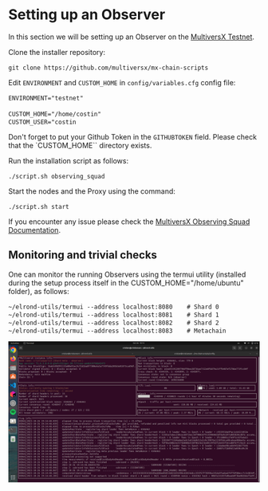 # Setting up an Observer

In this section we will be setting up an Observer on the [MultiversX Testnet](https://testnet-explorer.multiversx.com/).

Clone the installer repository:

```shell
git clone https://github.com/multiversx/mx-chain-scripts
```

Edit `ENVIRONMENT` and `CUSTOM_HOME` in `config/variables.cfg` config file:

```
ENVIRONMENT="testnet"

CUSTOM_HOME="/home/costin"
CUSTOM_USER="costin

```

Don't forget to put your Github Token in the `GITHUBTOKEN` field.
Please check that the `CUSTOM_HOME`` directory exists. 

Run the installation script as follows:

```
./script.sh observing_squad
```

Start the nodes and the Proxy using the command:

```
./script.sh start
```

If you encounter any issue please check the [MultiversX Observing Squad Documentation](https://docs.multiversx.com/integrators/observing-squad/).


## Monitoring and trivial checks

One can monitor the running Observers using the termui utility (installed during the setup process itself in the CUSTOM_HOME="/home/ubuntu" folder), as follows:

```shell
~/elrond-utils/termui --address localhost:8080    # Shard 0
~/elrond-utils/termui --address localhost:8081    # Shard 1
~/elrond-utils/termui --address localhost:8082    # Shard 2
~/elrond-utils/termui --address localhost:8083    # Metachain
```


![Observer Output](../../media/observer_output.png)
